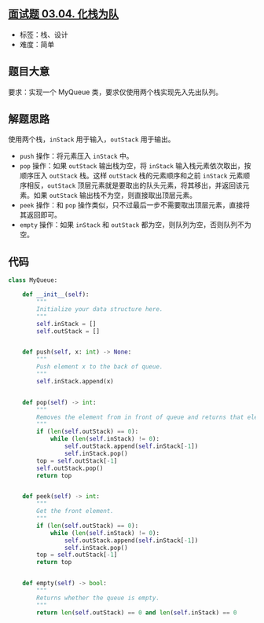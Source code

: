## [面试题 03.04. 化栈为队](https://leetcode-cn.com/problems/implement-queue-using-stacks-lcci/)

- 标签：栈、设计
- 难度：简单

## 题目大意

要求：实现一个 MyQueue 类，要求仅使用两个栈实现先入先出队列。

## 解题思路

使用两个栈，`inStack` 用于输入，`outStack` 用于输出。

- `push` 操作：将元素压入 `inStack` 中。
- `pop` 操作：如果 `outStack` 输出栈为空，将 `inStack` 输入栈元素依次取出，按顺序压入 `outStack` 栈。这样 `outStack` 栈的元素顺序和之前 `inStack` 元素顺序相反，`outStack` 顶层元素就是要取出的队头元素，将其移出，并返回该元素。如果 `outStack` 输出栈不为空，则直接取出顶层元素。
- `peek` 操作：和 `pop` 操作类似，只不过最后一步不需要取出顶层元素，直接将其返回即可。
- `empty` 操作：如果 `inStack` 和 `outStack` 都为空，则队列为空，否则队列不为空。

## 代码

```Python
class MyQueue:

    def __init__(self):
        """
        Initialize your data structure here.
        """
        self.inStack = []
        self.outStack = []


    def push(self, x: int) -> None:
        """
        Push element x to the back of queue.
        """
        self.inStack.append(x)


    def pop(self) -> int:
        """
        Removes the element from in front of queue and returns that element.
        """
        if (len(self.outStack) == 0):
            while (len(self.inStack) != 0):
                self.outStack.append(self.inStack[-1])
                self.inStack.pop()
        top = self.outStack[-1]
        self.outStack.pop()
        return top


    def peek(self) -> int:
        """
        Get the front element.
        """
        if (len(self.outStack) == 0):
            while (len(self.inStack) != 0):
                self.outStack.append(self.inStack[-1])
                self.inStack.pop()
        top = self.outStack[-1]
        return top


    def empty(self) -> bool:
        """
        Returns whether the queue is empty.
        """
        return len(self.outStack) == 0 and len(self.inStack) == 0
```

